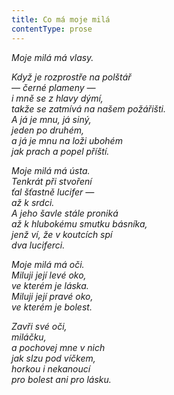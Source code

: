 ```yaml
---
title: Co má moje milá
contentType: prose
---
```


<section>

_Moje milá má vlasy._

</section>

<section>

_Když je rozprostře na polštář  
— černé plameny —  
i mně se z hlavy dýmí,  
takže se zatmívá na našem požářišti.  
A já je mnu, já siný,  
jeden po druhém,  
a já je mnu na loži ubohém  
jak prach a popel příští._

</section>

<section>

_Moje milá má ústa.  
Tenkrát při stvoření  
ťal šťastně lucifer —  
až k srdci.  
A jeho šavle stále proniká  
až k hlubokému smutku básníka,  
jenž ví, že v koutcích spí  
dva luciferci._

</section>

<section>

_Moje milá má oči.  
Miluji její levé oko,  
ve kterém je láska.  
Miluji její pravé oko,  
ve kterém je bolest._

</section>

<section>

_Zavři své oči,  
miláčku,  
a pochovej mne v nich  
jak slzu pod víčkem,  
horkou i nekanoucí  
pro bolest ani pro lásku._

</section>
